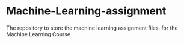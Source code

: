 # Machine-Learning-assignment
The repository to store the machine learning assignment files, for the Machine Learning Course

